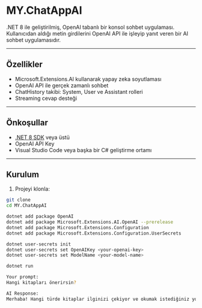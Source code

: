 # MY.ChatAppAI

.NET 8 ile geliştirilmiş, OpenAI tabanlı bir konsol sohbet uygulaması.  
Kullanıcıdan aldığı metin girdilerini OpenAI API ile işleyip yanıt veren bir AI sohbet uygulamasıdır.

---

## Özellikler

- Microsoft.Extensions.AI kullanarak yapay zeka soyutlaması
- OpenAI API ile gerçek zamanlı sohbet
- ChatHistory takibi: System, User ve Assistant rolleri
- Streaming cevap desteği

---

## Önkoşullar

- [.NET 8 SDK](https://dotnet.microsoft.com/en-us/download/dotnet/8.0) veya üstü
- OpenAI API Key
- Visual Studio Code veya başka bir C# geliştirme ortamı

---

## Kurulum

1. Projeyi klonla:

```bash
git clone 
cd MY.ChatAppAI

dotnet add package OpenAI
dotnet add package Microsoft.Extensions.AI.OpenAI --prerelease
dotnet add package Microsoft.Extensions.Configuration
dotnet add package Microsoft.Extensions.Configuration.UserSecrets

dotnet user-secrets init
dotnet user-secrets set OpenAIKey <your-openai-key>
dotnet user-secrets set ModelName <your-model-name>

dotnet run

Your prompt:
Hangi kitapları önerirsin?

AI Response:
Merhaba! Hangi türde kitaplar ilginizi çekiyor ve okumak istediğiniz yoğunluk nedir?

